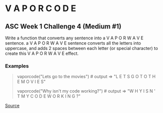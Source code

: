 # V A P O R C O D E

## ASC Week 1 Challenge 4 (Medium #1)

Write a function that converts any sentence into a V A P O R W A V E
sentence. a V A P O R W A V E sentence converts all the letters into
uppercase, and adds 2 spaces between each letter (or special character)
to create this V A P O R W A V E effect.

### Examples
<!-- markdownlint-disable MD013 -->
> vaporcode("Lets go to the movies") # output => "L  E  T  S  G  O  T  O  T  H  E  M  O  V  I  E  S"
>
> vaporcode("Why isn't my code working?") # output => "W  H  Y  I  S  N  '  T  M  Y  C  O  D  E  W  O  R  K  I  N  G  ?"
<!-- markdownlint-enable MD013 -->
[Source](https://www.codewars.com/kata/5966eeb31b229e44eb00007a/train/python)